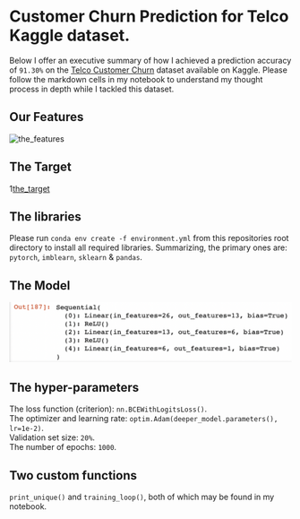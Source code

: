 # Customer Churn Prediction for Telco Kaggle dataset.
Below I offer an executive summary of how I achieved a prediction accuracy of `91.30%` on the [Telco Customer Churn](https://www.kaggle.com/blastchar/telco-customer-churn) dataset available on Kaggle. Please follow the markdown cells in my notebook to understand my thought process in depth while I tackled this dataset. 

## Our Features
![the_features](images/features.png)  
## The Target
1[the_target](images/target.png)  
## The libraries
Please run `conda env create -f environment.yml` from this repositories root directory to install all required libraries.  Summarizing, the primary ones are: `pytorch`, `imblearn`, `sklearn` & `pandas`.  

## The Model
![deeper_model](images/deeper_model_summary.png)

## The hyper-parameters
The loss function (criterion): `nn.BCEWithLogitsLoss()`.  
The optimizer and learning rate: `optim.Adam(deeper_model.parameters(), lr=1e-2)`.   
Validation set size: `20%`.  
The number of epochs: `1000`. 

## Two custom functions
`print_unique()` and `training_loop()`, both of which may be found in my notebook.